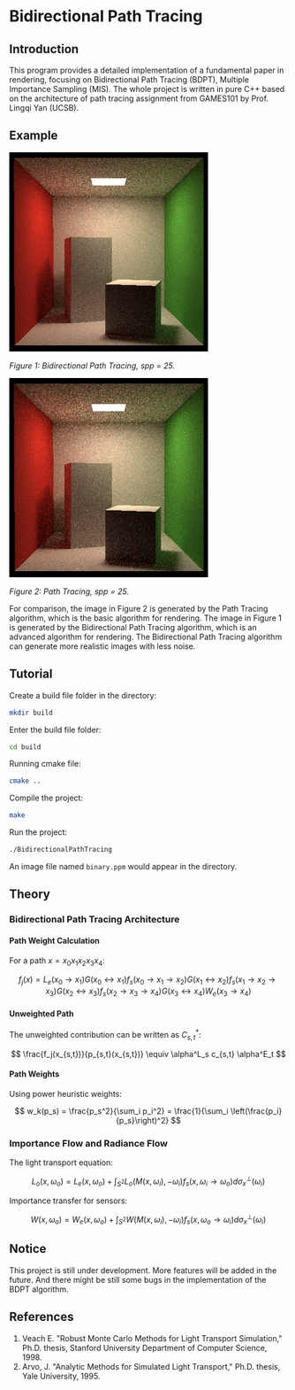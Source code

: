 # Bidirectional Path Tracing

## Introduction

This program provides a detailed implementation of a fundamental paper in rendering, focusing on Bidirectional Path Tracing (BDPT), Multiple Importance Sampling (MIS). The whole project is written in pure C++ based on the architecture of path tracing assignment from GAMES101 by Prof. Lingqi Yan (UCSB).

## Example

![BidirectionalPathTracing.ppm](images/BidirectionalPathTracing.png)

*Figure 1: Bidirectional Path Tracing, spp = 25.*

![PathTracing.png](images/PathTracing.png)

*Figure 2: Path Tracing, spp = 25.*

For comparison, the image in Figure 2 is generated by the Path Tracing algorithm, which is the basic algorithm for rendering. The image in Figure 1 is generated by the Bidirectional Path Tracing algorithm, which is an advanced algorithm for rendering. The Bidirectional Path Tracing algorithm can generate more realistic images with less noise.
## Tutorial

Create a build file folder in the directory:
```bash
mkdir build
```

Enter the build file folder:
```bash
cd build
```

Running cmake file:
```bash
cmake ..
```

Compile the project:
```bash
make
```

Run the project:
```bash
./BidirectionalPathTracing
```

An image file named `binary.ppm` would appear in the directory.

## Theory

### Bidirectional Path Tracing Architecture

#### Path Weight Calculation

For a path $x = x_0x_1x_2x_3x_4$:

$$ f_j(x) = L_e(x_0 \rightarrow x_1) G(x_0 \leftrightarrow x_1) f_s(x_0 \rightarrow x_1 \rightarrow x_2) G(x_1 \leftrightarrow x_2) f_s(x_1 \rightarrow x_2 \rightarrow x_3) G(x_2 \leftrightarrow x_3) f_s(x_2 \rightarrow x_3 \rightarrow x_4) G(x_3 \leftrightarrow x_4) W_e(x_3 \rightarrow x_4) $$

#### Unweighted Path

The unweighted contribution can be written as $C^*_{s,t}$:

$$ \frac{f_j(x_{s,t})}{p_{s,t}(x_{s,t})} \equiv \alpha^L_s c_{s,t} \alpha^E_t $$

#### Path Weights

Using power heuristic weights:

$$ w_k(p_s) = \frac{p_s^2}{\sum_i p_i^2} = \frac{1}{\sum_i \left(\frac{p_i}{p_s}\right)^2} $$

### Importance Flow and Radiance Flow

The light transport equation:

$$ L_o(x, \omega_o) = L_e(x, \omega_o) + \int_{S^2} L_o(M(x, \omega_i), -\omega_i) f_s(x, \omega_i \rightarrow \omega_o) d\sigma^\perp_x(\omega_i) $$

Importance transfer for sensors:

$$ W(x, \omega_o) = W_e(x, \omega_o) + \int_{S^2} W(M(x, \omega_i), -\omega_i) f_s(x, \omega_o \rightarrow \omega_i) d\sigma^\perp_x(\omega_i) $$

## Notice

This project is still under development. More features will be added in the future. And there might be still some bugs in the implementation of the BDPT algorithm.

## References

1. Veach E. "Robust Monte Carlo Methods for Light Transport Simulation," Ph.D. thesis, Stanford University Department of Computer Science, 1998.
2. Arvo, J. "Analytic Methods for Simulated Light Transport," Ph.D. thesis, Yale University, 1995.
